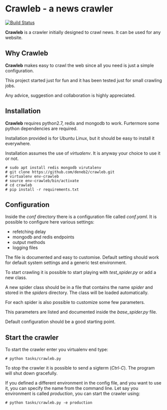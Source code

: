 # Crawleb - a news crawler

[![Build Status](https://travis-ci.org/deneb2/crawleb.svg?branch=master)](https://travis-ci.org/deneb2/crawleb)

**Crawleb** is a crawler initially designed to crawl news. It can be used for any website.

## Why Crawleb
**Crawleb** makes easy to crawl the web since all you need is just a simple configuration.

This project started just for fun and it has been tested just for small crawling jobs.

Any advice, suggestion and collaboration is highly appreciated.

## Installation
**Crawleb** requires python2.7, redis and mongodb to work. Furtermore some python dependencies are required.

Installation provided is for Ubuntu Linux, but it should be easy to install it everywhere.

Installation assumes the use of *virtualenv*. It is anyway your choice to use it or not.

```
# sudo apt install redis mongodb virutalenv
# git clone https://github.com/deneb2/crawleb.git
# virtualenv env-crawleb
# source env-crawleb/bin/activate
# cd crawleb
# pip install -r requirements.txt
```

## Configuration
Inside the *conf* directory there is a configuration file called *conf.yaml*.
It is possible to configure here various settings:

 * refetching delay
 * mongodb and redis endpoints
 * output methods
 * logging files
 
The file is documented and easy to customise. Default setting should work for default system settings and a generic test environment.

To start crawling it is possible to start playing with *test_spider.py* or add a new class.

A new spider class should be in a file that contains the name *spider* and stored in the *spiders* directory.
The class will be loaded automatically.

For each spider is also possible to customize some few parameters.

This parameters are listed and documented inside the *base_spider.py* file.

Default configuration should be a good starting point.

## Start the crawler
To start the crawler enter you virtualenv end type:
```
# python tasks/crawleb.py
```
To stop the crawler it is possible to send a sigterm (_Ctrl-C_). The program will shut down gracefully.

If you defined a different environment in the config file, and you want to use it, you can specify the name from the command line. Let say you environment is called _production_, you can start the crawler using:

```
# python tasks/crawleb.py -e production

```
